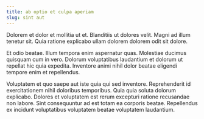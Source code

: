 ```yaml
---
title: ab optio et culpa aperiam
slug: sint aut
---
```


Dolorem et dolor et mollitia ut et. Blanditiis ut dolores velit. Magni ad illum tenetur sit. Quia ratione explicabo ullam dolorem dolorem odit sit dolore.

Et odio beatae. Illum tempora enim aspernatur quas. Molestiae ducimus quisquam cum in vero. Dolorum voluptatibus laudantium et dolorum ut repellat hic quia expedita. Inventore animi nihil dolor beatae eligendi tempore enim et repellendus.

Voluptatem et quo saepe aut iste quia qui sed inventore. Reprehenderit id exercitationem nihil doloribus temporibus. Quia quia soluta dolorum explicabo. Dolores et voluptatem est rerum excepturi ratione recusandae non labore. Sint consequuntur ad est totam ea corporis beatae. Repellendus ex incidunt voluptatibus voluptatem beatae voluptatem laudantium.

